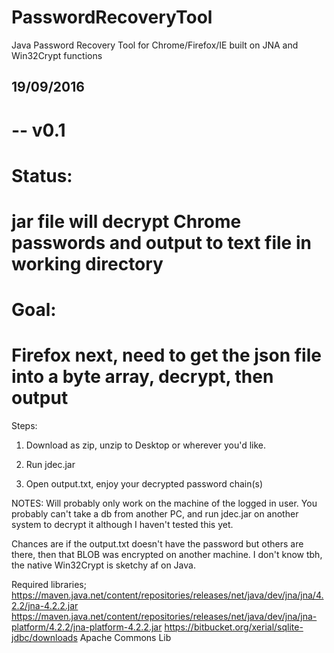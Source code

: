 # PasswordRecoveryTool
Java Password Recovery Tool for Chrome/Firefox/IE built on JNA and Win32Crypt functions

## 19/09/2016
#
# -- v0.1
#   Status:
#   jar file will decrypt Chrome passwords and output to text file in working directory
#
#   Goal:
#   Firefox next, need to get the json file into a byte array, decrypt, then output

Steps:

  1. Download as zip, unzip to Desktop or wherever you'd like.
   
  2. Run jdec.jar
   
  3. Open output.txt, enjoy your decrypted password chain(s)
  
NOTES: Will probably only work on the machine of the logged in user. You probably can't take a db from another PC, and run jdec.jar on another system to decrypt it although I haven't tested this yet.

Chances are if the output.txt doesn't have the password but others are there, then that BLOB was encrypted on another machine. I don't know tbh, the native Win32Crypt is sketchy af on Java.

Required libraries;
https://maven.java.net/content/repositories/releases/net/java/dev/jna/jna/4.2.2/jna-4.2.2.jar
https://maven.java.net/content/repositories/releases/net/java/dev/jna/jna-platform/4.2.2/jna-platform-4.2.2.jar
https://bitbucket.org/xerial/sqlite-jdbc/downloads
Apache Commons Lib
